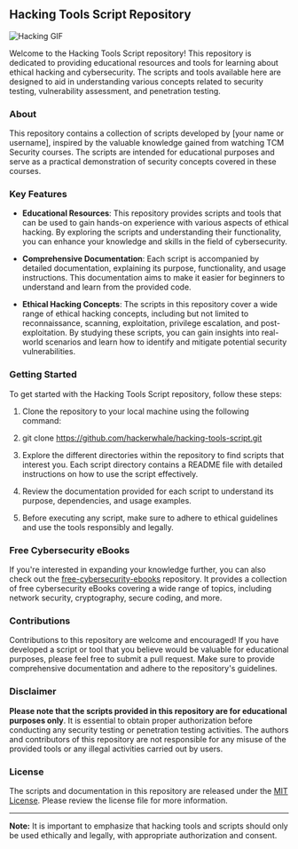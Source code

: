 ## Hacking Tools Script Repository

![Hacking GIF](https://image.freepik.com/free-vector/hacker-vector-banner_36298-52.jpg)

Welcome to the Hacking Tools Script repository! This repository is dedicated to providing educational resources and tools for learning about ethical hacking and cybersecurity. The scripts and tools available here are designed to aid in understanding various concepts related to security testing, vulnerability assessment, and penetration testing.

### About

This repository contains a collection of scripts developed by [your name or username], inspired by the valuable knowledge gained from watching TCM Security courses. The scripts are intended for educational purposes and serve as a practical demonstration of security concepts covered in these courses.

### Key Features

- **Educational Resources**: This repository provides scripts and tools that can be used to gain hands-on experience with various aspects of ethical hacking. By exploring the scripts and understanding their functionality, you can enhance your knowledge and skills in the field of cybersecurity.

- **Comprehensive Documentation**: Each script is accompanied by detailed documentation, explaining its purpose, functionality, and usage instructions. This documentation aims to make it easier for beginners to understand and learn from the provided code.

- **Ethical Hacking Concepts**: The scripts in this repository cover a wide range of ethical hacking concepts, including but not limited to reconnaissance, scanning, exploitation, privilege escalation, and post-exploitation. By studying these scripts, you can gain insights into real-world scenarios and learn how to identify and mitigate potential security vulnerabilities.

### Getting Started

To get started with the Hacking Tools Script repository, follow these steps:

1. Clone the repository to your local machine using the following command:
2. git clone https://github.com/hackerwhale/hacking-tools-script.git
3.  Explore the different directories within the repository to find scripts that interest you. Each script directory contains a README file with detailed instructions on how to use the script effectively.

4. Review the documentation provided for each script to understand its purpose, dependencies, and usage examples.

5. Before executing any script, make sure to adhere to ethical guidelines and use the tools responsibly and legally.

### Free Cybersecurity eBooks

If you're interested in expanding your knowledge further, you can also check out the [free-cybersecurity-ebooks](https://github.com/hackerwhale/free-cybersecurity-ebooks) repository. It provides a collection of free cybersecurity eBooks covering a wide range of topics, including network security, cryptography, secure coding, and more.

### Contributions

Contributions to this repository are welcome and encouraged! If you have developed a script or tool that you believe would be valuable for educational purposes, please feel free to submit a pull request. Make sure to provide comprehensive documentation and adhere to the repository's guidelines.

### Disclaimer

**Please note that the scripts provided in this repository are for educational purposes only**. It is essential to obtain proper authorization before conducting any security testing or penetration testing activities. The authors and contributors of this repository are not responsible for any misuse of the provided tools or any illegal activities carried out by users.

### License

The scripts and documentation in this repository are released under the [MIT License](LICENSE). Please review the license file for more information.

---

**Note:** It is important to emphasize that hacking tools and scripts should only be used ethically and legally, with appropriate authorization and consent.

